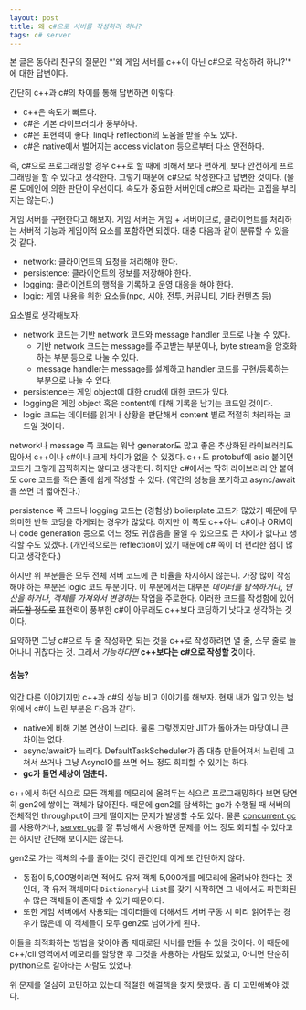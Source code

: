 ```yaml
---
layout: post
title: 왜 c#으로 서버를 작성하려 하나?
tags: c# server
---
```


본 글은 동아리 친구의 질문인 *'왜 게임 서버를 c++이 아닌 c#으로 작성하려 하냐?'*에 대한 답변이다.

간단히 c++과 c#의 차이를 통해 답변하면 이렇다.

- c++은 속도가 빠르다.
- c#은 기본 라이브러리가 풍부하다.
- c#은 표현력이 좋다. linq나 reflection의 도움을 받을 수도 있다.
- c#은 native에서 벌어지는 access violation 등으로부터 다소 안전하다.

즉, c#으로 프로그래밍할 경우 c++로 할 때에 비해서 보다 편하게, 보다 안전하게 프로그래밍을 할 수 있다고 생각한다. 그렇기 때문에 c#으로 작성한다고 답변한 것이다. (물론 도메인에 의한 판단이 우선이다. 속도가 중요한 서버인데 c#으로 짜라는 고집을 부리지는 않는다.)

게임 서버를 구현한다고 해보자. 게임 서버는 게임 + 서버이므로, 클라이언트를 처리하는 서버적 기능과 게임이적 요소를 포함하면 되겠다. 대충 다음과 같이 분류할 수 있을 것 같다.

- network: 클라이언트의 요청을 처리해야 한다.
- persistence: 클라이언트의 정보를 저장해야 한다.
- logging: 클라이언트의 행적을 기록하고 운영 대응을 해야 한다.
- logic: 게임 내용을 위한 요소들(npc, 시야, 전투, 커뮤니티, 기타 컨텐츠 등)

요소별로 생각해보자.

- network 코드는 기반 network 코드와 message handler 코드로 나눌 수 있다.
  - 기반 network 코드는 message를 주고받는 부분이나, byte stream을 암호화하는 부분 등으로 나눌 수 있다.
  - message handler는 message를 설계하고 handler 코드를 구현/등록하는 부분으로 나눌 수 있다.
- persistence는 게임 object에 대한 crud에 대한 코드가 있다.
- logging은 게임 object 혹은 content에 대해 기록을 남기는 코드일 것이다.
- logic 코드는 데이터를 읽거나 상황을 판단해서 content 별로 적절히 처리하는 코드일 것이다.

network나 message 쪽 코드는 워낙 generator도 많고 좋은 추상화된 라이브러리도 많아서 c++이나 c#이나 크게 차이가 없을 수 있겠다. c++도 protobuf에 asio 붙이면 코드가 그렇게 끔찍하지는 않다고 생각한다. 하지만 c#에서는 딱히 라이브러리 안 붙여도 core 코드를 적은 줄에 쉽게 작성할 수 있다. (약간의 성능을 포기하고 async/await을 쓰면 더 짧아진다.)

persistence 쪽 코드나 logging 코드는 (경험상) bolierplate 코드가 많았기 때문에 무의미한 반복 코딩을 하게되는 경우가 많았다. 하지만 이 쪽도 c++아니 c#이나 ORM이나 code generation 등으로 어느 정도 귀찮음을 줄일 수 있으므로 큰 차이가 없다고 생각할 수도 있겠다. (개인적으로는 reflection이 있기 때문에 c# 쪽이 더 편리한 점이 많다고 생각한다.)

하지만 위 부분들은 모두 전체 서버 코드에 큰 비율을 차지하지 않는다. 가장 많이 작성해야 하는 부분은 logic 코드 부분이다. 이 부분에서는 대부분 *데이터를 탐색하거나*, *연산을 하거나*, *객체를 가져와서 변경하는* 작업을 주로한다. 이러한 코드를 작성함에 있어 ~~과도할 정도로~~ 표현력이 풍부한 c#이 아무래도 c++보다 코딩하기 낫다고 생각하는 것이다.

요약하면 그냥 c#으로 두 줄 작성하면 되는 것을 c++로 작성하려면 열 줄, 스무 줄로 늘어나니 귀찮다는 것. 그래서 *가능하다면* **c++보다는 c#으로 작성할 것**이다.

#### 성능?

약간 다른 이야기지만 c++과 c#의 성능 비교 이야기를 해보자. 현재 내가 알고 있는 범위에서 c#이 느린 부분은 다음과 같다.

- native에 비해 기본 연산이 느리다. 물론 그렇겠지만 JIT가 돌아가는 마당이니 큰 차이는 없다.
- async/await가 느리다. DefaultTaskScheduler가 좀 대충 만들어져서 느린데 고쳐서 쓰거나 그냥 AsyncIO를 쓰면 어느 정도 회피할 수 있기는 하다.
- **gc가 돌면 세상이 멈춘다.**

c++에서 하던 식으로 모든 객체를 메모리에 올려두는 식으로 프로그래밍하다 보면 당연히 gen2에 쌓이는 객체가 많아진다. 때문에 gen2를 탐색하는 gc가 수행될 때 서버의 전체적인 throughput이 크게 떨어지는 문제가 발생할 수도 있다. 물론 [concurrent gc](https://msdn.microsoft.com/en-us/library/ee787088.aspx#concurrent_garbage_collection)를 사용하거나, [server gc](https://msdn.microsoft.com/en-us/library/ee787088.aspx#workstation_and_server_garbage_collection)를 잘 튜닝해서 사용하면 문제를 어느 정도 회피할 수 있다고는 하지만 간단해 보이지는 않는다.

gen2로 가는 객체의 수를 줄이는 것이 관건인데 이게 또 간단하지 않다.

- 동접이 5,000명이라면 적어도 유저 객체 5,000개를 메모리에 올려놔야 한다는 것인데, 각 유저 객체마다 `Dictionary`나 `List`를 갖기 시작하면 그 내에서도 파편화된 수 많은 객체들이 존재할 수 있기 때문이다.
- 또한 게임 서버에서 사용되는 데이터들에 대해서도 서버 구동 시 미리 읽어두는 경우가 많은데 이 객체들이 모두 gen2로 넘어가게 된다.

이들을 최적화하는 방법을 찾아야 좀 제대로된 서버를 만들 수 있을 것이다. 이 때문에 c++/cli 영역에서 메모리를 할당한 후 그것을 사용하는 사람도 있었고, 아니면 단순히 python으로 갈아타는 사람도 있었다.

위 문제를 열심히 고민하고 있는데 적절한 해결책을 찾지 못했다. 좀 더 고민해봐야 겠다.